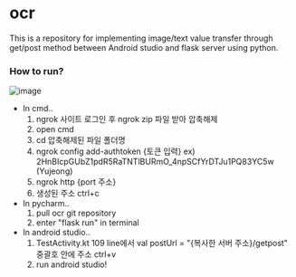# ocr 
This is a repository for implementing image/text value transfer through get/post method between Android studio and flask server using python.

### How to run?
![image](https://user-images.githubusercontent.com/66208800/206129058-ac2b549d-a02d-4380-9bb3-f6ebb2b50f6c.png)

+ In cmd..
  1) ngrok 사이트 로그인 후 ngrok zip 파일 받아 압축해제
  2) open cmd 
  3) cd 압축해제된 파일 폴더명
  4) ngrok config add-authtoken {토큰 입력} ex) 2HnBIcpGUbZ1pdR5RaTNTlBURmO_4npSCfYrDTJu1PQ83YC5w (Yujeong)
  5) ngrok http {port 주소}
  6) 생성된 주소 ctrl+c
+ In pycharm..
  1) pull ocr git repository
  2) enter "flask run" in terminal
+ In android studio..
  1) TestActivity.kt 109 line에서 val postUrl = "{복사한 서버 주소}/getpost" 중괄호 안에 주소 ctrl+v
  2) run android studio!
